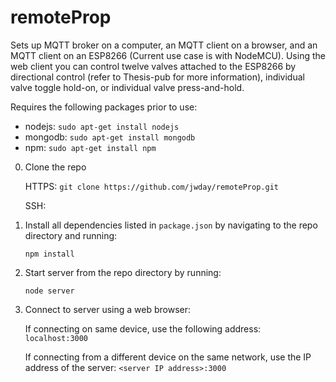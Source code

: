 # remoteProp
Sets up MQTT broker on a computer, an MQTT client on a browser, and an MQTT client on an ESP8266 (Current use case is with NodeMCU).
Using the web client you can control twelve valves attached to the ESP8266 by directional control (refer to Thesis-pub for more information), individual valve toggle hold-on, or individual valve press-and-hold.

Requires the following packages prior to use:
- nodejs: `sudo apt-get install nodejs`
- mongodb: `sudo apt-get install mongodb`
- npm: `sudo apt-get install npm`

0. Clone the repo

    HTTPS: `git clone https://github.com/jwday/remoteProp.git`
    
    SSH:

1. Install all dependencies listed in `package.json` by navigating to the repo directory and running:

    `npm install`

2. Start server from the repo directory by running:

    `node server`

3. Connect to server using a web browser: 

    If connecting on same device, use the following address: `localhost:3000`
    
    If connecting from a different device on the same network, use the IP address of the server: `<server IP address>:3000`
